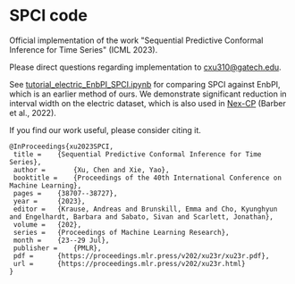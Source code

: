 # SPCI code
 Official implementation of the work "Sequential Predictive Conformal Inference for Time Series" (ICML 2023). 
 
 Please direct questions regarding implementation to cxu310@gatech.edu.
 
 See [tutorial_electric_EnbPI_SPCI.ipynb](https://github.com/hamrel-cxu/SPCI-code/blob/main/tutorial_electric_EnbPI_SPCI.ipynb) for comparing SPCI against EnbPI, which is an earlier method of ours. We demonstrate significant reduction in interval width on the electric dataset, which is also used in [Nex-CP](https://arxiv.org/abs/2202.13415) (Barber et al., 2022).
 
 If you find our work useful, please consider citing it.
 ```
@InProceedings{xu2023SPCI,
  title = 	 {Sequential Predictive Conformal Inference for Time Series},
  author =       {Xu, Chen and Xie, Yao},
  booktitle = 	 {Proceedings of the 40th International Conference on Machine Learning},
  pages = 	 {38707--38727},
  year = 	 {2023},
  editor = 	 {Krause, Andreas and Brunskill, Emma and Cho, Kyunghyun and Engelhardt, Barbara and Sabato, Sivan and Scarlett, Jonathan},
  volume = 	 {202},
  series = 	 {Proceedings of Machine Learning Research},
  month = 	 {23--29 Jul},
  publisher =    {PMLR},
  pdf = 	 {https://proceedings.mlr.press/v202/xu23r/xu23r.pdf},
  url = 	 {https://proceedings.mlr.press/v202/xu23r.html}
}
 ```
